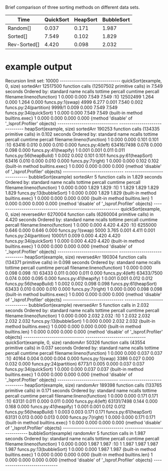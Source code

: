 Brief comparison of three sorting methods on different data sets.

<table class="table">
<thead><tr class="firstrow"><th>Time</th><th>QuickSort</th><th>HeapSort</th><th>BubbleSort</th></tr></thead><tbody>
 <tr><td>Random[]   </td><td>0.037</td><td>0.171</td><td>1.987</td></tr>
 <tr><td>Sorted[]   </td><td>7.549</td><td>0.102</td><td>1.829</td></tr>
 <tr><td>Rev-Sorted[]  </td><td>4.420</td><td>0.098</td><td>2.032</td></tr>
</tbody></table>

<h1> example output </h1>

<p>
Recursion limit set:  10000
 ------------------------------ 
quickSort(example, 0, size) sortedArr
         12517500 function calls (12507502 primitive calls) in 7.549 seconds
   Ordered by: standard name
   ncalls  tottime  percall  cumtime  percall filename:lineno(function)
        1    0.000    0.000    7.549    7.549 <string>:1(<module>)
 12502499    1.264    0.000    1.264    0.000 funcs.py:1(swap)
     4999    6.277    0.001    7.540    0.002 funcs.py:24(partition)
   9999/1    0.009    0.000    7.549    7.549 funcs.py:34(quickSort)
        1    0.000    0.000    7.549    7.549 {built-in method builtins.exec}
        1    0.000    0.000    0.000    0.000 {method 'disable' of '_lsprof.Profiler' objects}
 ------------------------------ 
 ------------------------------ 
heapSort(example, size) sortedArr
         190253 function calls (134335 primitive calls) in 0.102 seconds
   Ordered by: standard name
   ncalls  tottime  percall  cumtime  percall filename:lineno(function)
        1    0.000    0.000    0.101    0.101 <string>:1(<module>)
    63416    0.010    0.000    0.010    0.000 funcs.py:4(left)
63416/7498    0.078    0.000    0.098    0.000 funcs.py:41(heapify)
        1    0.001    0.001    0.011    0.011 funcs.py:56(heapBuild)
        1    0.002    0.002    0.101    0.101 funcs.py:61(heapSort)
    63416    0.010    0.000    0.010    0.000 funcs.py:7(right)
        1    0.000    0.000    0.102    0.102 {built-in method builtins.exec}
        1    0.000    0.000    0.000    0.000 {method 'disable' of '_lsprof.Profiler' objects}
 ------------------------------ 
 ------------------------------ 
bubbleSort(example) sortedArr
         5 function calls in 1.829 seconds
   Ordered by: standard name
   ncalls  tottime  percall  cumtime  percall filename:lineno(function)
        1    0.000    0.000    1.829    1.829 <string>:1(<module>)
        1    1.829    1.829    1.829    1.829 funcs.py:13(bubbleSort)
        1    0.000    0.000    1.829    1.829 {built-in method builtins.exec}
        1    0.000    0.000    0.000    0.000 {built-in method builtins.len}
        1    0.000    0.000    0.000    0.000 {method 'disable' of '_lsprof.Profiler' objects}
 ------------------------------ 
 ------------------------------ 
quickSort(example, 0, size) reversedArr
         6270004 function calls (6260004 primitive calls) in 4.420 seconds
   Ordered by: standard name
   ncalls  tottime  percall  cumtime  percall filename:lineno(function)
        1    0.000    0.000    4.420    4.420 <string>:1(<module>)
  6255000    0.646    0.000    0.646    0.000 funcs.py:1(swap)
     5000    3.765    0.001    4.411    0.001 funcs.py:24(partition)
  10001/1    0.009    0.000    4.420    4.420 funcs.py:34(quickSort)
        1    0.000    0.000    4.420    4.420 {built-in method builtins.exec}
        1    0.000    0.000    0.000    0.000 {method 'disable' of '_lsprof.Profiler' objects}
 ------------------------------ 
 ------------------------------ 
heapSort(example, size) reversedArr
         190304 function calls (134371 primitive calls) in 0.098 seconds
   Ordered by: standard name
   ncalls  tottime  percall  cumtime  percall filename:lineno(function)
        1    0.000    0.000    0.098    0.098 <string>:1(<module>)
    63433    0.011    0.000    0.011    0.000 funcs.py:4(left)
63433/7500    0.074    0.000    0.095    0.000 funcs.py:41(heapify)
        1    0.001    0.001    0.012    0.012 funcs.py:56(heapBuild)
        1    0.002    0.002    0.098    0.098 funcs.py:61(heapSort)
    63433    0.010    0.000    0.010    0.000 funcs.py:7(right)
        1    0.000    0.000    0.098    0.098 {built-in method builtins.exec}
        1    0.000    0.000    0.000    0.000 {method 'disable' of '_lsprof.Profiler' objects}
 ------------------------------ 
 ------------------------------ 
bubbleSort(example) reversedArr
         5 function calls in 2.032 seconds
   Ordered by: standard name
   ncalls  tottime  percall  cumtime  percall filename:lineno(function)
        1    0.000    0.000    2.032    2.032 <string>:1(<module>)
        1    2.032    2.032    2.032    2.032 funcs.py:13(bubbleSort)
        1    0.000    0.000    2.032    2.032 {built-in method builtins.exec}
        1    0.000    0.000    0.000    0.000 {built-in method builtins.len}
        1    0.000    0.000    0.000    0.000 {method 'disable' of '_lsprof.Profiler' objects}
 ------------------------------ 
 ------------------------------ 
quickSort(example, 0, size) randomArr
         50326 function calls (43554 primitive calls) in 0.037 seconds
   Ordered by: standard name
   ncalls  tottime  percall  cumtime  percall filename:lineno(function)
        1    0.000    0.000    0.037    0.037 <string>:1(<module>)
    40164    0.004    0.000    0.004    0.000 funcs.py:1(swap)
     3386    0.027    0.000    0.032    0.000 funcs.py:24(partition)
   6773/1    0.005    0.000    0.037    0.037 funcs.py:34(quickSort)
        1    0.000    0.000    0.037    0.037 {built-in method builtins.exec}
        1    0.000    0.000    0.000    0.000 {method 'disable' of '_lsprof.Profiler' objects}
 ------------------------------ 
 ------------------------------ 
heapSort(example, size) randomArr
         189398 function calls (133765 primitive calls) in 0.171 seconds
   Ordered by: standard name
   ncalls  tottime  percall  cumtime  percall filename:lineno(function)
        1    0.000    0.000    0.171    0.171 <string>:1(<module>)
    63131    0.011    0.000    0.011    0.000 funcs.py:4(left)
63131/7498    0.144    0.000    0.168    0.000 funcs.py:41(heapify)
        1    0.001    0.001    0.012    0.012 funcs.py:56(heapBuild)
        1    0.003    0.003    0.171    0.171 funcs.py:61(heapSort)
    63131    0.013    0.000    0.013    0.000 funcs.py:7(right)
        1    0.000    0.000    0.171    0.171 {built-in method builtins.exec}
        1    0.000    0.000    0.000    0.000 {method 'disable' of '_lsprof.Profiler' objects}
 ------------------------------ 
 ------------------------------ 
bubbleSort(example) randomArr
         5 function calls in 1.987 seconds
   Ordered by: standard name
   ncalls  tottime  percall  cumtime  percall filename:lineno(function)
        1    0.000    0.000    1.987    1.987 <string>:1(<module>)
        1    1.987    1.987    1.987    1.987 funcs.py:13(bubbleSort)
        1    0.000    0.000    1.987    1.987 {built-in method builtins.exec}
        1    0.000    0.000    0.000    0.000 {built-in method builtins.len}
        1    0.000    0.000    0.000    0.000 {method 'disable' of '_lsprof.Profiler' objects}
 ------------------------------ 
</p>
